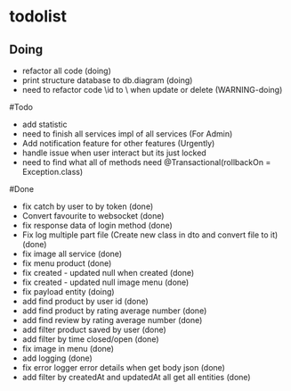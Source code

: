 # todolist


## Doing
- refactor all code (doing)
- print structure database to db.diagram (doing)
- need to refactor code \id to \ when update or delete (WARNING-doing)


#Todo
- add statistic 
- need to finish all services impl of all services (For Admin)
- Add notification feature for other features (Urgently)
- handle issue when user interact but its just locked
- need to find what all of methods need @Transactional(rollbackOn = Exception.class)

#Done
- fix catch by user to by token (done)
- Convert favourite to websocket (done)
- fix response data of login method (done)
- Fix log multiple part file (Create new class in dto and convert file to it) (done)
- fix image all service (done)
- fix menu product (done)
- fix created - updated null when created (done)
- fix created - updated null image menu (done)
- fix payload entity (doing)
- add find product by user id (done)
- add find product by rating average number (done)
- add find review by rating average number (done)
- add filter product saved by user (done)
- add filter by time closed/open (done)
- fix image in menu (done)
- add logging (done)
- fix error logger error details when get body json (done)
- add filter by createdAt and updatedAt all get all entities (done)




